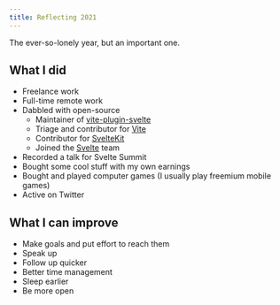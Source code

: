 ```yaml
---
title: Reflecting 2021
---
```


The ever-so-lonely year, but an important one.

<!-- endexcerpt -->

## What I did

- Freelance work
- Full-time remote work
- Dabbled with open-source
  - Maintainer of [vite-plugin-svelte](https://github.com/sveltejs/vite-plugin-svelte)
  - Triage and contributor for [Vite](http://vite.dev)
  - Contributor for [SvelteKit](https://kit.svelte.dev)
  - Joined the [Svelte](https://svelte.dev) team
- Recorded a talk for Svelte Summit
- Bought some cool stuff with my own earnings
- Bought and played computer games (I usually play freemium mobile games)
- Active on Twitter

## What I can improve

- Make goals and put effort to reach them
- Speak up
- Follow up quicker
- Better time management
- Sleep earlier
- Be more open
